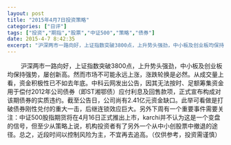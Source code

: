 ```yaml
---
layout: post
title: "2015年4月7日投资策略"
categories: ["日评"]
tags: ["投资","期指","股票","中证500","策略","债券"]
date: 2015-4-7 8:42:35
excerpt: "沪深两市一路向好，上证指数突破3800点，上升势头强劲，中小板及创业板均保持强势，屡创新高。然而市场……"
---
```

&nbsp;&nbsp;&nbsp;&nbsp;&nbsp;&nbsp;&nbsp;&nbsp;沪深两市一路向好，上证指数突破3800点，上升势头强劲，中小板及创业板均保持强势，屡创新高。然而市场不可能永远上涨，涨跌轮换是必然。从成交量上看，资金积极性已不如去年底。中科云网发出公告，因其无法按时、足额筹集资金用于偿付2012年公司债券（即ST湘鄂债）应付利息及回售款项，正式宣布构成对该期债券的实质违约。截至公告日，公司尚有2.41亿元资金缺口。此举可看做是打破债券刚性兑付的重大一击，后继连锁效应巨大。另外下周有一个重要事件需要关注：中证500股指期货将在4月16日正式推出上市，karchi并不认为这是一个变盘的信号，但至少从策略上说，机构投资者有了另外一个从中小创股票中撤退的途径。总之，近段时间以控制风险为主，不宜再去追高。（仅供参考，投资需谨慎）
